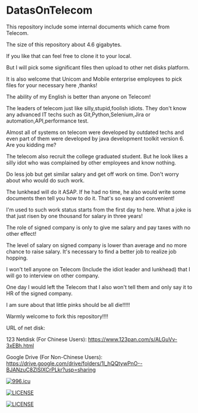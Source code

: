 # DatasOnTelecom

This repository include some internal documents which came from Telecom. 

The size of this repository about 4.6 gigabytes.  

If you like that can feel free to clone it to your local. 

But I will pick some significant files then upload to other net disks platform.

It is also welcome that Unicom and Mobile enterprise employees to pick files for your necessary here ,thanks!

The ability of my English is better than anyone on Telecom!

The leaders of telecom just like silly,stupid,foolish idiots. They don't know any advanced IT techs such as Git,Python,Selenium,Jira or automation,API,performance test. 

Almost all of systems on telecom were developed by outdated techs and even part of them were developed by java development toolkit version 6. Are you kidding me?

The telecom also recruit the college graduated student. But he look likes a silly idot who was complained by other employees and know nothing.

Do less job but get similar salary and get off work on time. Don't worry about who would do such work. 

The lunkhead will do it ASAP. If he had no time, he also would write some documents then tell you how to do it. That's so easy and convenient! 

I'm used to such work status starts from the first day to here. What a joke is that just risen by one thousand for salary in three years!

The role of signed company is only to give me salary and pay taxes with no other effect!

The level of salary on signed company is lower than average and no more chance to raise salary. It's necessary to find a better job to realize job hopping.

I won't tell anyone on Telecom (Include the idiot leader and lunkhead) that I will go to interview on other company. 

One day I would left the Telecom that I also won't tell them and only say it to HR of the signed company.

I am sure about that little pinks should be all die!!!!!

Warmly welcome to fork this repository!!!!

URL of net disk:

123 Netdisk (For Chinese Users): 
https://www.123pan.com/s/ALGuVv-3xEBh.html

Google Drive (For Non-Chinese Users): 
https://drive.google.com/drive/folders/1l_hQQtywPnO--BJANzuC8ZISlXCrPLkr?usp=sharing

<a href="https://996.icu"><img src="https://img.shields.io/badge/link-996.icu-red.svg" alt="996.icu"></a>

[![LICENSE](https://img.shields.io/badge/license-Anti%20996-blue.svg)](https://github.com/996icu/996.ICU/blob/master/LICENSE)

[![LICENSE](https://img.shields.io/badge/license-Anti%20996-blue.svg)](https://github.com/996icu/996.ICU/blob/master/LICENSE_CN)
